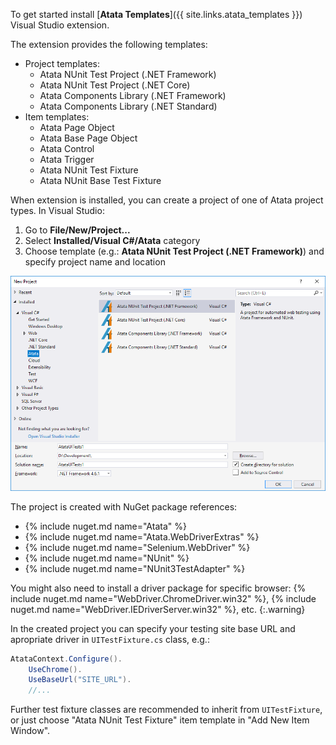 To get started install [**Atata Templates**]({{ site.links.atata_templates }}) Visual Studio extension.

The extension provides the following templates:

- Project templates:
  - Atata NUnit Test Project (.NET Framework)
  - Atata NUnit Test Project (.NET Core)
  - Atata Components Library (.NET Framework)
  - Atata Components Library (.NET Standard)
- Item templates:
  - Atata Page Object
  - Atata Base Page Object
  - Atata Control
  - Atata Trigger
  - Atata NUnit Test Fixture
  - Atata NUnit Base Test Fixture

When extension is installed, you can create a project of one of Atata project types. In Visual Studio:

1. Go to **File/New/Project...**
1. Select **Installed/Visual C#/Atata** category
1. Choose template (e.g.: **Atata NUnit Test Project (.NET Framework)**) and specify project name and location

![Atata Templates project](/assets/images/atata-templates/new-project-window.png?v2)

The project is created with NuGet package references:

- {% include nuget.md name="Atata" %}
- {% include nuget.md name="Atata.WebDriverExtras" %}
- {% include nuget.md name="Selenium.WebDriver" %}
- {% include nuget.md name="NUnit" %}
- {% include nuget.md name="NUnit3TestAdapter" %}

You might also need to install a driver package for specific browser: {% include nuget.md name="WebDriver.ChromeDriver.win32" %}, {% include nuget.md name="WebDriver.IEDriverServer.win32" %}, etc.
{:.warning}

In the created project you can specify your testing site base URL and apropriate driver in `UITestFixture.cs` class, e.g.:

```cs
AtataContext.Configure().
    UseChrome().
    UseBaseUrl("SITE_URL").
    //...
```

Further test fixture classes are recommended to inherit from `UITestFixture`, or just choose "Atata NUnit Test Fixture" item template in "Add New Item Window".